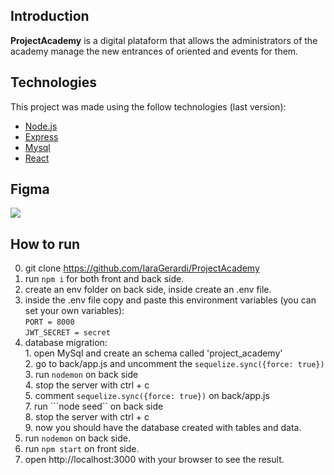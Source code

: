 ## Introduction 
**ProjectAcademy** is a digital plataform that allows the administrators of the academy manage the new entrances of oriented and events for them.

## Technologies
This project was made using the follow technologies (last version):
<ul>
  <li><a href="https://nodejs.org/en/">Node.js</a></li>
  <li><a href="https://expressjs.com/">Express</a></li>
  <li><a href="https://github.com/mysqljs/mysql">Mysql</a></li>
  <li><a href="https://es.reactjs.org/">React</a></li>
</ul>

## Figma
<a href="https://www.figma.com/file/6E2y1DRnrVNWMBShL2r8KQ/V_camp-Proyecto?node-id=2%3A7968">
    <img src="https://img.shields.io/badge/AcessFigmaWeb-black?style=flat-square&logo=figma&logoColor=red"/>
</a>

## How to run
  0. git clone https://github.com/IaraGerardi/ProjectAcademy
  1. run ```npm i``` for both front and back side. 
  2. create an env folder on back side, inside create an .env file.
  3. inside the .env file copy and paste this environment variables (you can set your own variables): <br>
    ```PORT = 8000``` <br>
    ```JWT_SECRET = secret``` 
  4. database migration: <br>
    1. open MySql and create an schema called 'project_academy'<br>
    2. go to back/app.js and uncomment the ```sequelize.sync({force: true})```<br>
    3. run ```nodemon``` on back side<br>
    4. stop the server with ctrl + c<br>
    5. comment ```sequelize.sync({force: true})``` on back/app.js<br>
    7. run ```node seed`` on back side<br>
    8. stop the server with ctrl + c<br>
    9. now you should have the database created with tables and data.<br>
  5. run ```nodemon``` on back side.
  6. run ```npm start``` on front side.
  7. open http://localhost:3000 with your browser to see the result. 



